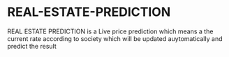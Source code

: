 # REAL-ESTATE-PREDICTION
REAL ESTATE PREDICTION is a Live price prediction which means a the current rate according to society which will be updated auytomatically and predict the result
